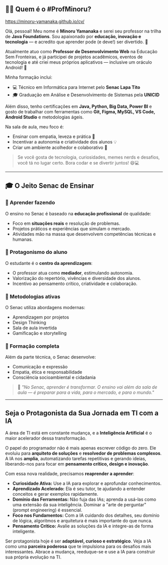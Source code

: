 ## 👨‍🏫 Quem é o #ProfMinoru?
https://minoru-yamanaka.github.io/cv/

Olá, pessoal! Meu nome é **Minoru Yamanaka** e serei seu professor na trilha de **Java Foundations**. Sou apaixonado por **educação, inovação e tecnologia** — e acredito que aprender pode (e deve!) ser divertido. 🚀

Atualmente atuo como **Professor de Desenvolvimento Web** na Educação Sem Fronteiras, e já participei de projetos acadêmicos, eventos de tecnologia e até criei meus próprios aplicativos — inclusive um oráculo Android! 🔮

Minha formação inclui:
- 💻 Técnico em Informática para Internet pelo **Senac Lapa Tito**
- 🎓 Graduação em Análise e Desenvolvimento de Sistemas pela **UNICID**

Além disso, tenho certificações em **Java, Python, Big Data, Power BI** e gosto de trabalhar com ferramentas como **Git, Figma, MySQL, VS Code, Android Studio** e metodologias ágeis.

Na sala de aula, meu foco é:
- Ensinar com empatia, leveza e prática 🤗
- Incentivar a autonomia e criatividade dos alunos 💡
- Criar um ambiente acolhedor e colaborativo 🌈

> Se você gosta de tecnologia, curiosidades, memes nerds e desafios, você tá no lugar certo. Bora codar e se divertir juntos! 😄💻

---

## 🎓 O Jeito Senac de Ensinar

### 🧠 Aprender fazendo
O ensino no Senac é baseado na **educação profissional** de qualidade:
- Foco em **situações reais** e resolução de problemas.
- Projetos práticos e experiências que simulam o mercado.
- Atividades mão na massa que desenvolvem competências técnicas e humanas.

### 🎯 Protagonismo do aluno
O estudante é o **centro da aprendizagem**:
- O professor atua como **mediador**, estimulando autonomia.
- Valorização do repertório, vivências e diversidade dos alunos.
- Incentivo ao pensamento crítico, criatividade e colaboração.

### 🧩 Metodologias ativas
O Senac utiliza abordagens modernas:
- Aprendizagem por projetos
- Design Thinking
- Sala de aula invertida
- Gamificação e storytelling

### 🧭 Formação completa
Além da parte técnica, o Senac desenvolve:
- Comunicação e expressão
- Empatia, ética e responsabilidade
- Consciência socioambiental e cidadania


> 💬 *"No Senac, aprender é transformar. O ensino vai além da sala de aula — é preparar para a vida, para o mercado, e para o mundo."*

---

## Seja o Protagonista da Sua Jornada em TI com a IA

A área de TI está em constante mudança, e a **Inteligência Artificial** é o maior acelerador dessa transformação.

O papel do programador não é mais apenas escrever código do zero. Ele evoluiu para **arquiteto de soluções** e **resolvedor de problemas complexos**. A IA nos **amplia**, automatizando tarefas repetitivas e gerando ideias, liberando-nos para focar em **pensamento crítico, design e inovação**.

Com essa nova realidade, precisamos **reaprender a aprender**:

* **Curiosidade Ativa:** Use a IA para explorar e aprofundar conhecimentos.
* **Aprendizado Acelerado:** Ela é seu tutor, te ajudando a entender conceitos e gerar exemplos rapidamente.
* **Domínio das Ferramentas:** Não fuja das IAs; aprenda a usá-las como uma extensão da sua inteligência. Dominar a "arte de perguntar" (prompt engineering) é essencial.
* **Foco nos Fundamentos:** Com a IA cuidando dos detalhes, seu domínio de lógica, algoritmos e arquitetura é mais importante do que nunca.
* **Pensamento Crítico:** Avalie as soluções da IA e integre-as de forma inteligente.

Ser protagonista hoje é ser **adaptável, curioso e estratégico**. Veja a IA como uma **parceira poderosa** que te impulsiona para os desafios mais interessantes. Abrace a mudança, reeduque-se e use a IA para construir sua própria evolução na TI.